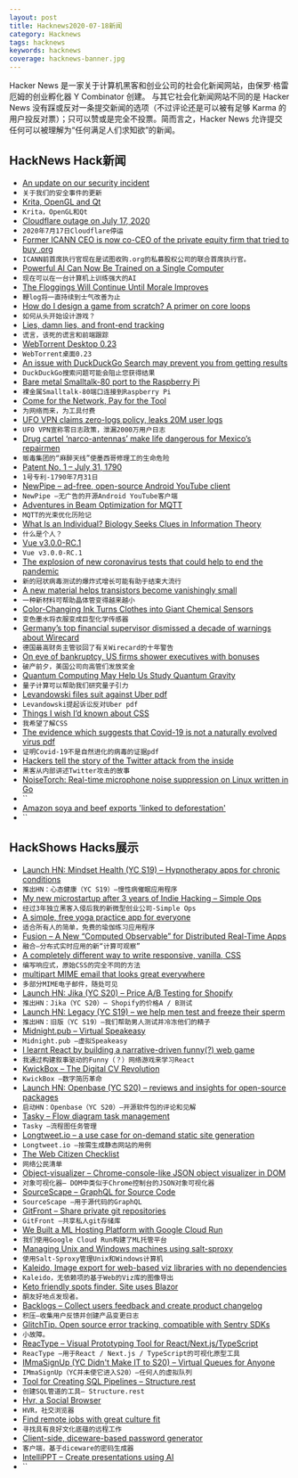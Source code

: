 ```yaml
---
layout: post
title: Hacknews2020-07-18新闻
category: Hacknews
tags: hacknews
keywords: hacknews
coverage: hacknews-banner.jpg
---
```


Hacker News 是一家关于计算机黑客和创业公司的社会化新闻网站，由保罗·格雷厄姆的创业孵化器 Y Combinator 创建。
与其它社会化新闻网站不同的是 Hacker News 没有踩或反对一条提交新闻的选项（不过评论还是可以被有足够 Karma 的用户投反对票）；只可以赞或是完全不投票。简而言之，Hacker News 允许提交任何可以被理解为“任何满足人们求知欲”的新闻。

## HackNews Hack新闻


- [An update on our security incident](https://blog.twitter.com/en_us/topics/company/2020/an-update-on-our-security-incident.html)
- `关于我们的安全事件的更新`
- [Krita, OpenGL and Qt](https://valdyas.org/fading/hacking/krita-hacking/krita-opengl-and-qt/)
- `Krita，OpenGL和Qt`
- [Cloudflare outage on July 17, 2020](https://blog.cloudflare.com/cloudflare-outage-on-july-17-2020/)
- `2020年7月17日Cloudflare停运`
- [Former ICANN CEO is now co-CEO of the private equity firm that tried to buy .org](https://domainnamewire.com/2020/07/16/fadi-chehade-is-now-co-ceo-of-ethos-capital/)
- `ICANN前首席执行官现在是试图收购.org的私募股权公司的联合首席执行官。`
- [Powerful AI Can Now Be Trained on a Single Computer](https://spectrum.ieee.org/tech-talk/artificial-intelligence/machine-learning/powerful-ai-can-now-be-trained-on-a-single-computer)
- `现在可以在一台计算机上训练强大的AI`
- [The Floggings Will Continue Until Morale Improves](https://quoteinvestigator.com/2020/07/15/morale/)
- `鞭log将一直持续到士气改善为止`
- [How do I design a game from scratch? A primer on core loops](https://teamavocado.co/core-loop/)
- `如何从头开始设计游戏？`
- [Lies, damn lies, and front-end tracking](http://alexeymk.com/2020/07/14/lies-damn-list-and-front-end-tracking.html)
- `谎言，该死的谎言和前端跟踪`
- [WebTorrent Desktop 0.23](https://github.com/webtorrent/webtorrent-desktop/blob/master/CHANGELOG.md#v0230---2020-07-15)
- `WebTorrent桌面0.23`
- [An issue with DuckDuckGo Search may prevent you from getting results](https://twitter.com/DuckDuckGo/status/1284408766822113280)
- `DuckDuckGo搜索问题可能会阻止您获得结果`
- [Bare metal Smalltalk-80 port to the Raspberry Pi](https://github.com/michaelengel/crosstalk)
- `裸金属Smalltalk-80端口连接到Raspberry Pi`
- [Come for the Network, Pay for the Tool](https://subpixel.space/entries/come-for-the-network-pay-for-the-tool/)
- `为网络而来，为工具付费`
- [UFO VPN claims zero-logs policy, leaks 20M user logs](https://www.comparitech.com/blog/vpn-privacy/ufo-vpn-data-exposure/)
- `UFO VPN宣称零日志政策，泄漏2000万用户日志`
- [Drug cartel ‘narco-antennas’ make life dangerous for Mexico’s repairmen](https://www.reuters.com/article/us-mexico-telecoms-cartels-specialreport/special-report-drug-cartel-narco-antennas-make-life-dangerous-for-mexicos-cell-tower-repairmen-idUSKCN24G1DN)
- `贩毒集团的“麻醉天线”使墨西哥修理工的生命危险`
- [Patent No. 1 – July 31, 1790](https://explorepahistory.com/displayimage.php?imgId=1-2-988)
- `1号专利-1790年7月31日`
- [NewPipe – ad-free, open-source Android YouTube client](https://newpipe.schabi.org/)
- `NewPipe –无广告的开源Android YouTube客户端`
- [Adventures in Beam Optimization for MQTT](https://www.ably.io/blog/beam-optimization-mqtt/)
- `MQTT的光束优化历险记`
- [What Is an Individual? Biology Seeks Clues in Information Theory](https://www.quantamagazine.org/what-is-an-individual-biology-seeks-clues-in-information-theory-20200716/)
- `什么是个人？`
- [Vue v3.0.0-RC.1](https://github.com/vuejs/vue-next/releases/tag/v3.0.0-rc.1)
- `Vue v3.0.0-RC.1`
- [The explosion of new coronavirus tests that could help to end the pandemic](https://www.nature.com/articles/d41586-020-02140-8)
- `新的冠状病毒测试的爆炸式增长可能有助于结束大流行`
- [A new material helps transistors become vanishingly small](https://www.economist.com/science-and-technology/2020/07/18/a-new-material-helps-transistors-become-vanishingly-small)
- `一种新材料可帮助晶体管变得越来越小`
- [Color-Changing Ink Turns Clothes into Giant Chemical Sensors](https://www.scientificamerican.com/article/color-changing-ink-turns-clothes-into-giant-chemical-sensors/)
- `变色墨水将衣服变成巨型化学传感器`
- [Germany’s top financial supervisor dismissed a decade of warnings about Wirecard](https://www.wsj.com/articles/how-germanys-sec-dismissed-a-decade-of-warnings-about-wirecard-11594907212)
- `德国最高财务主管驳回了有关Wirecard的十年警告`
- [On eve of bankruptcy, US firms shower executives with bonuses](https://www.reuters.com/article/us-health-coronavirus-bankruptcy-bonuses/on-eve-of-bankruptcy-us-firms-shower-execs-with-bonuses-idUSKCN24I1EE)
- `破产前夕，美国公司向高管们发放奖金`
- [Quantum Computing May Help Us Study Quantum Gravity](https://www.quantamagazine.org/john-preskill-quantum-computing-may-help-us-study-quantum-gravity-20200715/?)
- `量子计算可以帮助我们研究量子引力`
- [Levandowski files suit against Uber pdf](https://ipfs.eternum.io/ipfs/Qmd9PTEtuSrKKtJQw36aNzpjJwZAdCdwCmUn4w21mmq74z/Levandowski-Uber-Complaint-1.pdf)
- `Levandowski提起诉讼反对Uber pdf`
- [Things I wish I’d known about CSS](https://cssfordesigners.com/articles/things-i-wish-id-known-about-css)
- `我希望了解CSS`
- [The evidence which suggests that Covid-19 is not a naturally evolved virus pdf](https://www.minervanett.no/files/2020/07/13/TheEvidenceNoNaturalEvol.pdf)
- `证明Covid-19不是自然进化的病毒的证据pdf`
- [Hackers tell the story of the Twitter attack from the inside](https://www.nytimes.com/2020/07/17/technology/twitter-hackers-interview.html)
- `黑客从内部讲述Twitter攻击的故事`
- [NoiseTorch: Real-time microphone noise suppression on Linux written in Go](https://github.com/lawl/NoiseTorch)
- ``
- [Amazon soya and beef exports 'linked to deforestation'](https://www.bbc.com/news/science-environment-53438680)
- ``


## HackShows Hacks展示

- [Launch HN: Mindset Health (YC S19) – Hypnotherapy apps for chronic conditions](item?id=23875636)
- `推出HN：心态健康（YC S19）–慢性病催眠应用程序`
- [ My new microstartup after 3 years of Indie Hacking – Simple Ops](https://simpleops.io/)
- `经过3年独立黑客入侵后我的新微型创业公司-Simple Ops`
- [ A simple, free yoga practice app for everyone](https://www.dosome.yoga)
- `适合所有人的简单，免费的瑜伽练习应用程序`
- [ Fusion – A New “Computed Observable” for Distributed Real-Time Apps](https://github.com/servicetitan/Stl.Fusion/blob/master/README.md)
- `融合–分布式实时应用的新“计算可观察”`
- [ A completely different way to write responsive, vanilla, CSS](https://propjockey.github.io/css-media-vars/)
- `编写响应式，原始CSS的完全不同的方法`
- [ multipart MIME email that looks great everywhere](https://begriffs.com/posts/2020-07-16-generating-mime-email.html?hn=3)
- `多部分MIME电子邮件，随处可见`
- [Launch HN: Jika (YC S20) – Price A/B Testing for Shopify](item?id=23861435)
- `推出HN：Jika（YC S20）– Shopify的价格A / B测试`
- [Launch HN: Legacy (YC S19) – we help men test and freeze their sperm](item?id=23846186)
- `推出HN：旧版（YC S19）–我们帮助男人测试并冷冻他们的精子`
- [ Midnight.pub – Virtual Speakeasy](item?id=23868295)
- `Midnight.pub –虚拟Speakeasy`
- [ I learnt React by building a narrative-driven funny(?) web game](https://www.tapsify.com/)
- `我通过构建叙事驱动的Funny（？）网络游戏来学习React`
- [ KwickBox – The Digital CV Revolution](https://kwickbox.intuitive-web.co.za/)
- `KwickBox –数字简历革命`
- [Launch HN: Openbase (YC S20) – reviews and insights for open-source packages](item?id=23833441)
- `启动HN：Openbase（YC S20）–开源软件包的评论和见解`
- [ Tasky – Flow diagram task management](https://tasky.fyreworks.us)
- `Tasky –流程图任务管理`
- [ Longtweet.io – a use case for on-demand static site generation](https://longtweet.io/3hiz8afxa)
- `Longtweet.io –按需生成静态网站的用例`
- [ The Web Citizen Checklist](https://webcitizenchecklist.com/why)
- `网络公民清单`
- [ Object-visualizer – Chrome-console-like JSON object visualizer in DOM](https://github.com/iendeavor/object-visualizer)
- `对象可视化器– DOM中类似于Chrome控制台的JSON对象可视化器`
- [ SourceScape – GraphQL for Source Code](https://sourcescape.io/)
- `SourceScape –用于源代码的GraphQL`
- [ GitFront – Share private git repositories](https://gitfront.io/)
- `GitFront –共享私人git存储库`
- [ We Built a ML Hosting Platform with Google Cloud Run](https://blog.inferrd.com/building-inferrd/)
- `我们使用Google Cloud Run构建了ML托管平台`
- [ Managing Unix and Windows machines using salt-sproxy](https://salt-sproxy.readthedocs.io/en/latest/ssh.html)
- `使用Salt-Sproxy管理Unix和Windows计算机`
- [ Kaleido, Image export for web-based viz libraries with no dependencies](https://github.com/plotly/Kaleido)
- `Kaleido，无依赖项的基于Web的Viz库的图像导出`
- [ Keto friendly spots finder. Site uses Blazor](https://ketocena.com/)
- `酮友好地点发现者。`
- [ Backlogs – Collect users feedback and create product changelog](https://backlogs.co)
- `积压–收集用户反馈并创建产品变更日志`
- [ GlitchTip. Open source error tracking, compatible with Sentry SDKs](https://glitchtip.com)
- `小故障。`
- [ ReacType – Visual Prototyping Tool for React/Next.js/TypeScript](https://github.com/open-source-labs/ReacType)
- `ReacType –用于React / Next.js / TypeScript的可视化原型工具`
- [ IMmaSignUp (YC Didn't Make IT to S20) – Virtual Queues for Anyone](https://www.immasignup.com)
- `IMmaSignUp（YC并未使它进入S20）–任何人的虚拟队列`
- [ Tool for Creating SQL Pipelines – Structure.rest](item?id=23848977)
- `创建SQL管道的工具– Structure.rest`
- [ Hvr, a Social Browser](https://hvr.world/?referrerId=58)
- `HVR，社交浏览器`
- [ Find remote jobs with great culture fit](https://www.remotefit.io)
- `寻找具有良好文化底蕴的远程工作`
- [ Client-side, diceware-based password generator](https://goodpassphrase.com/)
- `客户端，基于diceware的密码生成器`
- [ IntelliPPT – Create presentations using AI](http://www.intellippt.com)
- ``

